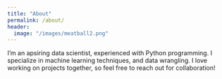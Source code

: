 ```yaml
---
title: "About"
permalink: /about/
header:
  image: "/images/meatball2.png"
---
```


I’m an apsiring data scientist, experienced with Python programming. I specialize in machine learning techniques, and data wrangling. I love working on projects together, so feel free to reach out for collaboration!
